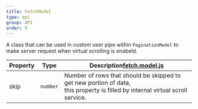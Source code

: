 ```yaml
---
title: FetchModel
type: api
group: API
order: 9
---
```

A class that can be used in custom user pipe within `PaginationModel` to make server request when
virtual scrolling is enabeld.

Property|Type|Description<a class="github-link2" target="_blank" href="https://github.com/qgrid/ng2/tree/master/core/fetch/fetch.model.js"><span>fetch.model.js</span></a>
---|---|---
skip|`number`|Number of rows that should be skipped to get new portion of data,<br>this property is filled by internal virtual scroll service.

